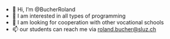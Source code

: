 - 👋 Hi, I’m @BucherRoland
- 👀 I am interested in all types of programming
- 💞️ I am looking for cooperation with other vocational schools
- 📫 our students can reach me via roland.bucher@sluz.ch

<!---
BucherRoland/BucherRoland is a ✨ special ✨ repository because its `README.md` (this file) appears on your GitHub profile.
You can click the Preview link to take a look at your changes.
--->
